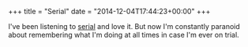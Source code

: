 +++
title = "Serial"
date = "2014-12-04T17:44:23+00:00"
+++

I've been listening to <a href="http://serialpodcast.org/">serial</a> and love it. But now I'm constantly paranoid about remembering what I'm doing at all times in case I'm ever on trial.
			